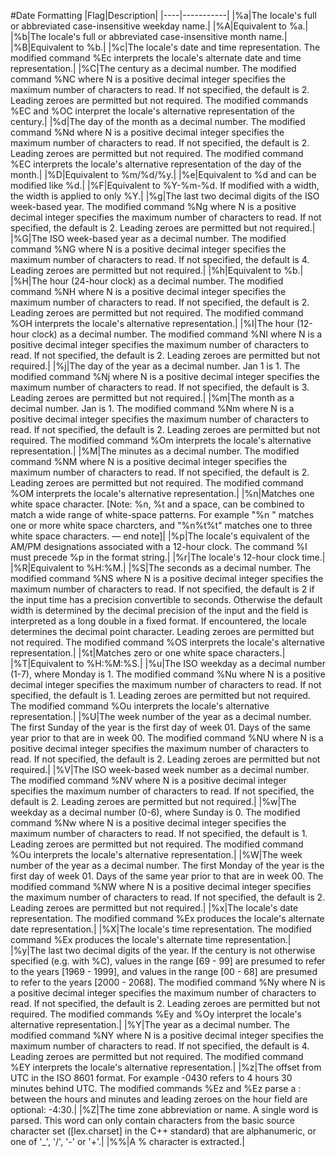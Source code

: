 #Date Formatting
|Flag|Description|
|----|-----------|
|%a|The locale's full or abbreviated case-insensitive weekday name.|
|%A|Equivalent to %a.|
|%b|The locale's full or abbreviated case-insensitive month name.|
|%B|Equivalent to %b.|
|%c|The locale's date and time representation. The modified command %Ec interprets the locale's alternate date and time representation.|
|%C|The century as a decimal number. The modified command %NC where N is a positive decimal integer specifies the maximum number of characters to read. If not specified, the default is 2. Leading zeroes are permitted but not required. The modified commands %EC and %OC interpret the locale's alternative representation of the century.|
|%d|The day of the month as a decimal number. The modified command %Nd where N is a positive decimal integer specifies the maximum number of characters to read. If not specified, the default is 2. Leading zeroes are permitted but not required. The modified command %EC interprets the locale's alternative representation of the day of the month.|
|%D|Equivalent to %m/%d/%y.|
|%e|Equivalent to %d and can be modified like %d.|
|%F|Equivalent to %Y-%m-%d. If modified with a width, the width is applied to only %Y.|
|%g|The last two decimal digits of the ISO week-based year. The modified command %Ng where N is a positive decimal integer specifies the maximum number of characters to read. If not specified, the default is 2. Leading zeroes are permitted but not required.|
|%G|The ISO week-based year as a decimal number. The modified command %NG where N is a positive decimal integer specifies the maximum number of characters to read. If not specified, the default is 4. Leading zeroes are permitted but not required.|
|%h|Equivalent to %b.|
|%H|The hour (24-hour clock) as a decimal number. The modified command %NH where N is a positive decimal integer specifies the maximum number of characters to read. If not specified, the default is 2. Leading zeroes are permitted but not required. The modified command %OH interprets the locale's alternative representation.|
|%I|The hour (12-hour clock) as a decimal number. The modified command %NI where N is a positive decimal integer specifies the maximum number of characters to read. If not specified, the default is 2. Leading zeroes are permitted but not required.|
|%j|The day of the year as a decimal number. Jan 1 is 1. The modified command %Nj where N is a positive decimal integer specifies the maximum number of characters to read. If not specified, the default is 3. Leading zeroes are permitted but not required.|
|%m|The month as a decimal number. Jan is 1. The modified command %Nm where N is a positive decimal integer specifies the maximum number of characters to read. If not specified, the default is 2. Leading zeroes are permitted but not required. The modified command %Om interprets the locale's alternative representation.|
|%M|The minutes as a decimal number. The modified command %NM where N is a positive decimal integer specifies the maximum number of characters to read. If not specified, the default is 2. Leading zeroes are permitted but not required. The modified command %OM interprets the locale's alternative representation.|
|%n|Matches one white space character. [Note: %n, %t and a space, can be combined to match a wide range of white-space patterns. For example "%n " matches one or more white space charcters, and "%n%t%t" matches one to three white space characters. — end note]|
|%p|The locale's equivalent of the AM/PM designations associated with a 12-hour clock. The command %I must precede %p in the format string.|
|%r|The locale's 12-hour clock time.|
|%R|Equivalent to %H:%M.|
|%S|The seconds as a decimal number. The modified command %NS where N is a positive decimal integer specifies the maximum number of characters to read. If not specified, the default is 2 if the input time has a precision convertible to seconds. Otherwise the default width is determined by the decimal precision of the input and the field is interpreted as a long double in a fixed format. If encountered, the locale determines the decimal point character. Leading zeroes are permitted but not required. The modified command  %OS interprets the locale's alternative representation.|
|%t|Matches zero or one white space characters.|
|%T|Equivalent to %H:%M:%S.|
|%u|The ISO weekday as a decimal number (1-7), where Monday is 1. The modified command %Nu where N is a positive decimal integer specifies the maximum number of characters to read. If not specified, the default is 1. Leading zeroes are permitted but not required. The modified command %Ou interprets the locale's alternative representation.|
|%U|The week number of the year as a decimal number. The first Sunday of the year is the first day of week 01. Days of the same year prior to that are in week 00. The modified command %NU where N is a positive decimal integer specifies the maximum number of characters to read. If not specified, the default is 2. Leading zeroes are permitted but not required.|
|%V|The ISO week-based week number as a decimal number. The modified command %NV where N is a positive decimal integer specifies the maximum number of characters to read. If not specified, the default is 2. Leading zeroes are permitted but not required.|
|%w|The weekday as a decimal number (0-6), where Sunday is 0. The modified command %Nw where N is a positive decimal integer specifies the maximum number of characters to read. If not specified, the default is 1. Leading zeroes are permitted but not required. The modified command %Ou interprets the locale's alternative representation.|
|%W|The week number of the year as a decimal number. The first Monday of the year is the first day of week 01. Days of the same year prior to that are in week 00. The modified command %NW where N is a positive decimal integer specifies the maximum number of characters to read. If not specified, the default is 2. Leading zeroes are permitted but not required.|
|%x|The locale's date representation. The modified command %Ex produces the locale's alternate date representation.|
|%X|The locale's time representation. The modified command %Ex produces the locale's alternate time representation.|
|%y|The last two decimal digits of the year. If the century is not otherwise specified (e.g. with %C), values in the range [69 - 99] are presumed to refer to the years [1969 - 1999], and values in the range [00 - 68] are presumed to refer to the years [2000 - 2068]. The modified command %Ny where N is a positive decimal integer specifies the maximum number of characters to read. If not specified, the default is 2. Leading zeroes are permitted but not required. The modified commands %Ey and %Oy interpret the locale's alternative representation.|
|%Y|The year as a decimal number. The modified command %NY where N is a positive decimal integer specifies the maximum number of characters to read. If not specified, the default is 4. Leading zeroes are permitted but not required. The modified command %EY interprets the locale's alternative representation.|
|%z|The offset from UTC in the ISO 8601 format. For example -0430 refers to 4 hours 30 minutes behind UTC. The modified commands %Ez and %Ez parse a : between the hours and minutes and leading zeroes on the hour field are optional: -4:30.|
|%Z|The time zone abbreviation or name. A single word is parsed. This word can only contain characters from the basic source character set ([lex.charset] in the C++ standard) that are alphanumeric, or one of '_', '/', '-' or '+'.|
|%%|A % character is extracted.|
